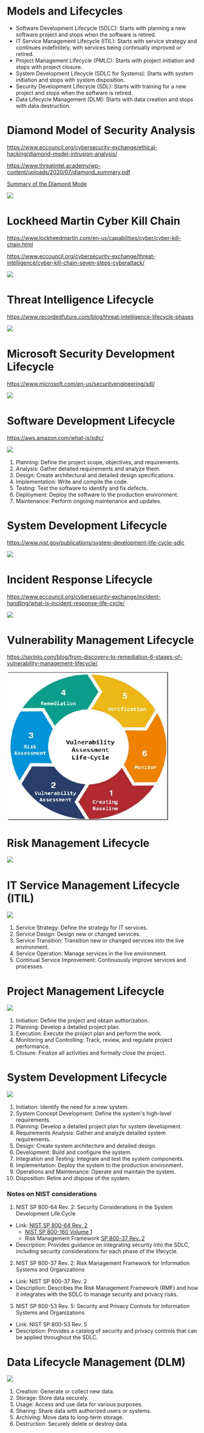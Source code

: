 # Models and Lifecycles

-	Software Development Lifecycle (SDLC): Starts with planning a new software project and stops when the software is retired.
-	IT Service Management Lifecycle (ITIL): Starts with service strategy and continues indefinitely, with services being continually improved or retired.
-	Project Management Lifecycle (PMLC): Starts with project initiation and stops with project closure.
-	System Development Lifecycle (SDLC for Systems): Starts with system initiation and stops with system disposition.
-	Security Development Lifecycle (SDL): Starts with training for a new project and stops when the software is retired.
-	Data Lifecycle Management (DLM): Starts with data creation and stops with data destruction.



# Diamond Model of Security Analysis

https://www.eccouncil.org/cybersecurity-exchange/ethical-hacking/diamond-model-intrusion-analysis/

https://www.threatintel.academy/wp-content/uploads/2020/07/diamond_summary.pdf

[Summary of the Diamond Mode](./files/diamond_summary.pdf)

![](https://www.socinvestigation.com/wp-content/uploads/2021/09/Extended-model-1.png)

# Lockheed Martin Cyber Kill Chain 


https://www.lockheedmartin.com/en-us/capabilities/cyber/cyber-kill-chain.html

https://www.eccouncil.org/cybersecurity-exchange/threat-intelligence/cyber-kill-chain-seven-steps-cyberattack/


![](https://www.lockheedmartin.com/content/dam/lockheed-martin/rms/photo/cyber/THE-CYBER-KILL-CHAIN-body.png)

# Threat Intelligence Lifecycle


https://www.recordedfuture.com/blog/threat-intelligence-lifecycle-phases

![](https://lh4.googleusercontent.com/BDrSsnKMgLcK9g999BIDNvS9A3f3MVd4rWKWlV2Y5Ofe-12t_EpvDUEwx8mBkz6Y2rZeERQUsZPSt0N8d6b0-rzEWkURHgZZBY_fUx8gZNQP_Y75EjYnrj_V9YUOR1PVa_Ph44fon2PZ07knwg)


# Microsoft Security Development Lifecycle

https://www.microsoft.com/en-us/securityengineering/sdl/

![](https://learn.microsoft.com/en-us/compliance/media/assurance-sdl-process-diagram.png)


# Software Development Lifecycle

https://aws.amazon.com/what-is/sdlc/

![](https://datarob.com/content/images/2019/08/SDLC-stages.png)

1.	Planning: Define the project scope, objectives, and requirements.
2.	Analysis: Gather detailed requirements and analyze them.
3.	Design: Create architectural and detailed design specifications.
4.	Implementation: Write and compile the code.
5.	Testing: Test the software to identify and fix defects.
6.	Deployment: Deploy the software to the production environment.
7.	Maintenance: Perform ongoing maintenance and updates.


# System Development Lifecycle

https://www.nist.gov/publications/system-development-life-cycle-sdlc

![](https://upload.wikimedia.org/wikipedia/commons/7/7e/SDLC-Maintenance-Highlighted.png)



# Incident Response Lifecycle

https://www.eccouncil.org/cybersecurity-exchange/incident-handling/what-is-incident-response-life-cycle/

![](https://www.cynet.com/wp-content/uploads/2019/08/nist-incident-response-process-1.png)

# Vulnerability Management Lifecycle

https://sprinto.com/blog/from-discovery-to-remediation-6-stages-of-vulnerability-management-lifecycle/

![](./files/ulnerability-assessment-life-cycle-EC-Council-2018.png)

# Risk Management Lifecycle 

![](https://www.itgovernanceusa.com/blog/wp-content/uploads/2018/03/RMF6.png)

# IT Service Management Lifecycle (ITIL)

![](https://www.researchgate.net/profile/Magdalena-Ciesielska/publication/328830944/figure/fig1/AS:896837766635521@1590834194527/ITIL-Service-Lifecycle-Source-13.jpg)

1.	Service Strategy: Define the strategy for IT services.
2.	Service Design: Design new or changed services.
3.	Service Transition: Transition new or changed services into the live environment.
4.	Service Operation: Manage services in the live environment.
5.	Continual Service Improvement: Continuously improve services and processes.

# Project Management Lifecycle

![](https://assets.project-management.com/uploads/2023/11/PM_ProjectPhasesUpdate-v1_23_KD_rnd1.png)

1.	Initiation: Define the project and obtain authorization.
2.	Planning: Develop a detailed project plan.
3.	Execution: Execute the project plan and perform the work.
4.	Monitoring and Controlling: Track, review, and regulate project performance.
5.	Closure: Finalize all activities and formally close the project.

# System Development Lifecycle

![](https://www.smartsheet.com/sites/default/files/IC-System-Development-Lifecycle.jpg)

1.	Initiation: Identify the need for a new system.
2.	System Concept Development: Define the system's high-level requirements.
3.	Planning: Develop a detailed project plan for system development.
4.	Requirements Analysis: Gather and analyze detailed system requirements.
5.	Design: Create system architecture and detailed design.
6.	Development: Build and configure the system.
7.	Integration and Testing: Integrate and test the system components.
8.	Implementation: Deploy the system to the production environment.
9.	Operations and Maintenance: Operate and maintain the system.
10.	Disposition: Retire and dispose of the system.

### Notes on NIST considerations

1.	NIST SP 800-64 Rev. 2: Security Considerations in the System Development Life Cycle
  -	Link: [NIST SP 800-64 Rev. 2](https://csrc.nist.gov/pubs/sp/800/64/r2/final)
    - [NIST SP 800-160 Volume 1](https://csrc.nist.gov/pubs/sp/800/160/v1/upd2/final)
    - Risk Management Framework [SP 800-37 Rev. 2](https://csrc.nist.gov/pubs/sp/800/37/r2/final)
  -	Description: Provides guidance on integrating security into the SDLC, including security considerations for each phase of the lifecycle.
2.	NIST SP 800-37 Rev. 2: Risk Management Framework for Information Systems and Organizations
  -	Link: NIST SP 800-37 Rev. 2
  -	Description: Describes the Risk Management Framework (RMF) and how it integrates with the SDLC to manage security and privacy risks.
3.	NIST SP 800-53 Rev. 5: Security and Privacy Controls for Information Systems and Organizations
  -	Link: NIST SP 800-53 Rev. 5
  -	Description: Provides a catalog of security and privacy controls that can be applied throughout the SDLC.

# Data Lifecycle Management (DLM)

![](https://blog.netwrix.com/wp-content/uploads/2023/03/Data-Lifecycle-Management-1.png)

1.	Creation: Generate or collect new data.
2.	Storage: Store data securely.
3.	Usage: Access and use data for various purposes.
4.	Sharing: Share data with authorized users or systems.
5.	Archiving: Move data to long-term storage.
6.	Destruction: Securely delete or destroy data.